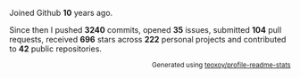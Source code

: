 Joined Github **10** years ago.

Since then I pushed **3240** commits, opened **35** issues, submitted **104** pull requests, received **696** stars across **222** personal projects and contributed to **42** public repositories.

<p align="right"><sub>Generated using <a href="https://github.com/marketplace/actions/profile-readme-stats">teoxoy/profile-readme-stats</a></sub></p>
